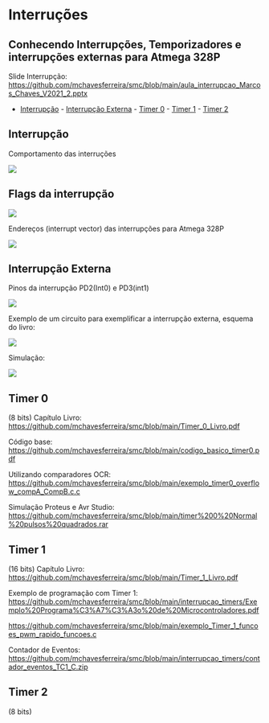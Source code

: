 # Interruções 

## Conhecendo Interrupções, Temporizadores e interrupções externas para Atmega 328P

Slide Interrupção:  https://github.com/mchavesferreira/smc/blob/main/aula_interrupcao_Marcos_Chaves_V2021_2.pptx

- [Interrupção](#Interrupção)
        - [Interrupção Externa](#Interrupção-Externa)
        - [Timer 0](#Timer-0)
        - [Timer 1](#Timer-1)
        - [Timer 2](#Timer-2)



## Interrupção

Comportamento das interruções

<img src=https://raw.githubusercontent.com/mchavesferreira/mice/main/interrupcao/imagens/comportamento_interrupcao.png>

## Flags da interrupção

<img src=https://github.com/mchavesferreira/mice/blob/main/interrupcao/imagens/quadro_interrupcoes.png>

Endereços (interrupt vector) das interrupções para Atmega 328P

<img src=https://github.com/mchavesferreira/mice/blob/main/interrupcao/imagens/enderecoes_interrupcao.png>



## Interrupção Externa

Pinos da interrupção PD2(Int0) e PD3(int1)

<img src=https://github.com/mchavesferreira/mice/blob/main/interrupcao/imagens/pinos_interrupcao_int01.png>

Exemplo de um circuito para exemplificar a interrupção externa, esquema do livro:

<img src=https://github.com/mchavesferreira/mice/blob/main/interrupcao/imagens/int0_livro.png>

Simulação:

<a href=https://wokwi.com/projects/359476742621416449><img src=https://raw.githubusercontent.com/mchavesferreira/mice/main/interrupcao/imagens/esquemasimula.png></a>

## Timer 0
(8 bits)
Capítulo Livro: https://github.com/mchavesferreira/smc/blob/main/Timer_0_Livro.pdf

Código base: https://github.com/mchavesferreira/smc/blob/main/codigo_basico_timer0.pdf

Utilizando comparadores OCR:  https://github.com/mchavesferreira/smc/blob/main/exemplo_timer0_overflow_compA_CompB.c.c

Simulação Proteus e Avr Studio:  https://github.com/mchavesferreira/smc/blob/main/timer%200%20Normal%20pulsos%20quadrados.rar



## Timer 1
(16 bits)
Capítulo Livro:  https://github.com/mchavesferreira/smc/blob/main/Timer_1_Livro.pdf

Exemplo de programação com Timer 1: 
https://github.com/mchavesferreira/smc/blob/main/interrupcao_timers/Exemplo%20Programa%C3%A7%C3%A3o%20de%20Microcontroladores.pdf

https://github.com/mchavesferreira/smc/blob/main/exemplo_Timer_1_funcoes_pwm_rapido_funcoes.c

Contador de Eventos:  https://github.com/mchavesferreira/smc/blob/main/interrupcao_timers/contador_eventos_TC1_C.zip

## Timer 2
(8 bits)



